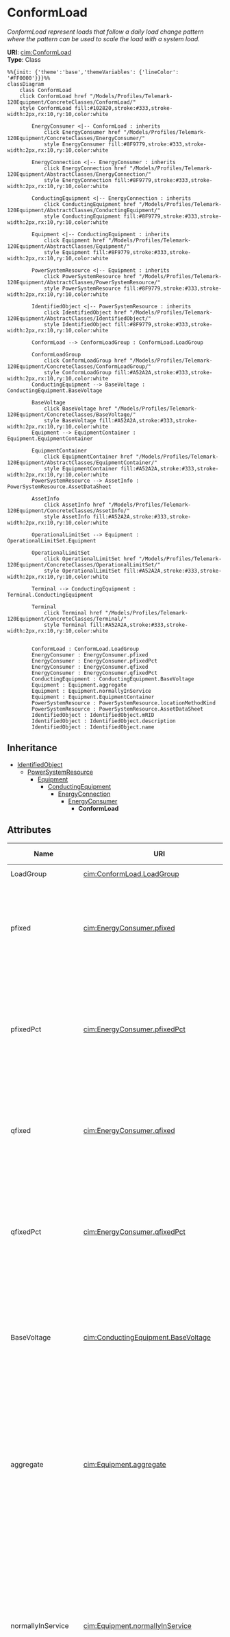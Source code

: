 # ConformLoad

_ConformLoad represent loads that follow a daily load change pattern where the pattern can be used to scale the load with a system load._

**URI**: [cim:ConformLoad](https://cim.ucaiug.io/ns#ConformLoad)<br />
**Type**: Class

```mermaid
%%{init: {'theme':'base','themeVariables': {'lineColor': '#FF0000'}}}%%
classDiagram
    class ConformLoad
    click ConformLoad href "/Models/Profiles/Telemark-120Equipment/ConcreteClasses/ConformLoad/"
    style ConformLoad fill:#102820,stroke:#333,stroke-width:2px,rx:10,ry:10,color:white
     
        EnergyConsumer <|-- ConformLoad : inherits
            click EnergyConsumer href "/Models/Profiles/Telemark-120Equipment/ConcreteClasses/EnergyConsumer/"
            style EnergyConsumer fill:#8F9779,stroke:#333,stroke-width:2px,rx:10,ry:10,color:white
     
        EnergyConnection <|-- EnergyConsumer : inherits
            click EnergyConnection href "/Models/Profiles/Telemark-120Equipment/AbstractClasses/EnergyConnection/"
            style EnergyConnection fill:#8F9779,stroke:#333,stroke-width:2px,rx:10,ry:10,color:white
     
        ConductingEquipment <|-- EnergyConnection : inherits
            click ConductingEquipment href "/Models/Profiles/Telemark-120Equipment/AbstractClasses/ConductingEquipment/"
            style ConductingEquipment fill:#8F9779,stroke:#333,stroke-width:2px,rx:10,ry:10,color:white
     
        Equipment <|-- ConductingEquipment : inherits
            click Equipment href "/Models/Profiles/Telemark-120Equipment/AbstractClasses/Equipment/"
            style Equipment fill:#8F9779,stroke:#333,stroke-width:2px,rx:10,ry:10,color:white
     
        PowerSystemResource <|-- Equipment : inherits
            click PowerSystemResource href "/Models/Profiles/Telemark-120Equipment/AbstractClasses/PowerSystemResource/"
            style PowerSystemResource fill:#8F9779,stroke:#333,stroke-width:2px,rx:10,ry:10,color:white
     
        IdentifiedObject <|-- PowerSystemResource : inherits
            click IdentifiedObject href "/Models/Profiles/Telemark-120Equipment/AbstractClasses/IdentifiedObject/"
            style IdentifiedObject fill:#8F9779,stroke:#333,stroke-width:2px,rx:10,ry:10,color:white

        ConformLoad --> ConformLoadGroup : ConformLoad.LoadGroup

        ConformLoadGroup
            click ConformLoadGroup href "/Models/Profiles/Telemark-120Equipment/ConcreteClasses/ConformLoadGroup/"
            style ConformLoadGroup fill:#A52A2A,stroke:#333,stroke-width:2px,rx:10,ry:10,color:white
        ConductingEquipment --> BaseVoltage : ConductingEquipment.BaseVoltage

        BaseVoltage
            click BaseVoltage href "/Models/Profiles/Telemark-120Equipment/ConcreteClasses/BaseVoltage/"
            style BaseVoltage fill:#A52A2A,stroke:#333,stroke-width:2px,rx:10,ry:10,color:white
        Equipment --> EquipmentContainer : Equipment.EquipmentContainer

        EquipmentContainer
            click EquipmentContainer href "/Models/Profiles/Telemark-120Equipment/AbstractClasses/EquipmentContainer/"
            style EquipmentContainer fill:#A52A2A,stroke:#333,stroke-width:2px,rx:10,ry:10,color:white
        PowerSystemResource --> AssetInfo : PowerSystemResource.AssetDataSheet

        AssetInfo
            click AssetInfo href "/Models/Profiles/Telemark-120Equipment/ConcreteClasses/AssetInfo/"
            style AssetInfo fill:#A52A2A,stroke:#333,stroke-width:2px,rx:10,ry:10,color:white

        OperationalLimitSet --> Equipment : OperationalLimitSet.Equipment

        OperationalLimitSet
            click OperationalLimitSet href "/Models/Profiles/Telemark-120Equipment/ConcreteClasses/OperationalLimitSet/"
            style OperationalLimitSet fill:#A52A2A,stroke:#333,stroke-width:2px,rx:10,ry:10,color:white

        Terminal --> ConductingEquipment : Terminal.ConductingEquipment

        Terminal
            click Terminal href "/Models/Profiles/Telemark-120Equipment/ConcreteClasses/Terminal/"
            style Terminal fill:#A52A2A,stroke:#333,stroke-width:2px,rx:10,ry:10,color:white


        ConformLoad : ConformLoad.LoadGroup
        EnergyConsumer : EnergyConsumer.pfixed
        EnergyConsumer : EnergyConsumer.pfixedPct
        EnergyConsumer : EnergyConsumer.qfixed
        EnergyConsumer : EnergyConsumer.qfixedPct
        ConductingEquipment : ConductingEquipment.BaseVoltage
        Equipment : Equipment.aggregate
        Equipment : Equipment.normallyInService
        Equipment : Equipment.EquipmentContainer
        PowerSystemResource : PowerSystemResource.locationMethodKind
        PowerSystemResource : PowerSystemResource.AssetDataSheet
        IdentifiedObject : IdentifiedObject.mRID
        IdentifiedObject : IdentifiedObject.description
        IdentifiedObject : IdentifiedObject.name
```

## Inheritance
* [IdentifiedObject](/Models/Profiles/Telemark-120Equipment/AbstractClasses/IdentifiedObject/)
    * [PowerSystemResource](/Models/Profiles/Telemark-120Equipment/AbstractClasses/PowerSystemResource/)
        * [Equipment](/Models/Profiles/Telemark-120Equipment/AbstractClasses/Equipment/)
            * [ConductingEquipment](/Models/Profiles/Telemark-120Equipment/AbstractClasses/ConductingEquipment/)
                * [EnergyConnection](/Models/Profiles/Telemark-120Equipment/AbstractClasses/EnergyConnection/)
                    * [EnergyConsumer](/Models/Profiles/Telemark-120Equipment/ConcreteClasses/EnergyConsumer/)
                        * **ConformLoad**

## Attributes
| Name | URI | Cardinality and Range | Description | Inheritance |
| ---  | --- | --- | --- | --- |
| LoadGroup | [cim:ConformLoad.LoadGroup](https://cim.ucaiug.io/ns#ConformLoad.LoadGroup) | 0..1 ConformLoadGroup | Group of this ConformLoad. | direct |
| pfixed | [cim:EnergyConsumer.pfixed](https://cim.ucaiug.io/ns#EnergyConsumer.pfixed) | 0..1 ActivePower | Active power of the load that is a fixed quantity and does not vary as load group value varies. Load sign convention is used, i.e. positive sign means flow out from a node. | EnergyConsumer |
| pfixedPct | [cim:EnergyConsumer.pfixedPct](https://cim.ucaiug.io/ns#EnergyConsumer.pfixedPct) | 0..1 PerCent | Fixed active power as a percentage of load group fixed active power. Used to represent the time-varying components.  Load sign convention is used, i.e. positive sign means flow out from a node. | EnergyConsumer |
| qfixed | [cim:EnergyConsumer.qfixed](https://cim.ucaiug.io/ns#EnergyConsumer.qfixed) | 0..1 ReactivePower | Reactive power of the load that is a fixed quantity and does not vary as load group value varies. Load sign convention is used, i.e. positive sign means flow out from a node. | EnergyConsumer |
| qfixedPct | [cim:EnergyConsumer.qfixedPct](https://cim.ucaiug.io/ns#EnergyConsumer.qfixedPct) | 0..1 PerCent | Fixed reactive power as a percentage of load group fixed reactive power. Used to represent the time-varying components.  Load sign convention is used, i.e. positive sign means flow out from a node. | EnergyConsumer |
| BaseVoltage | [cim:ConductingEquipment.BaseVoltage](https://cim.ucaiug.io/ns#ConductingEquipment.BaseVoltage) | 0..1 BaseVoltage | Base voltage of this conducting equipment.  Use only when there is no voltage level container used and only one base voltage applies.  For example, not used for transformers. | ConductingEquipment |
| aggregate | [cim:Equipment.aggregate](https://cim.ucaiug.io/ns#Equipment.aggregate) | 0..1 boolean | The aggregate attribute is used to indicate that the object is an aggregate of other objects. The aggregate attribute is used to indicate that the object is an aggregate of other objects. The aggregate attribute is used to indicate that the object is an aggregate of other objects. | Equipment |
| normallyInService | [cim:Equipment.normallyInService](https://cim.ucaiug.io/ns#Equipment.normallyInService) | 0..1 boolean | The normallyInService attribute is used to indicate that the object is normally in service. The normallyInService attribute is used to indicate that the object is normally in service. The normallyInService attribute is used to indicate that the object is normally in service. | Equipment |
| EquipmentContainer | [cim:Equipment.EquipmentContainer](https://cim.ucaiug.io/ns#Equipment.EquipmentContainer) | 0..1 EquipmentContainer | Container of this equipment. | Equipment |
| locationMethodKind | [nc-no:PowerSystemResource.locationMethodKind](http://cim4.eu/ns/nc-no#PowerSystemResource.locationMethodKind) | 0..1 LocationMethodKind | Possible methods to derive geographical location. | PowerSystemResource |
| AssetDataSheet | [cim:PowerSystemResource.AssetDataSheet](https://cim.ucaiug.io/ns#PowerSystemResource.AssetDataSheet) | 0..1 AssetInfo | Datasheet information for this power system resource. | PowerSystemResource |
| mRID | [cim:IdentifiedObject.mRID](https://cim.ucaiug.io/ns#IdentifiedObject.mRID) | 0..1 string | Master resource identifier issued by a model authority. The mRID is unique within an exchange context. Global uniqueness is easily achieved by using a UUID, as specified in RFC 4122, for the mRID. The use of UUID is strongly recommended.For CIMXML data files in RDF syntax conforming to IEC 61970-552, the mRID is mapped to rdf:ID or rdf:about attributes that identify CIM object elements. | IdentifiedObject |
| description | [cim:IdentifiedObject.description](https://cim.ucaiug.io/ns#IdentifiedObject.description) | 0..1 string | The description is a free human readable text describing or naming the object. It may be non unique and may not correlate to a naming hierarchy. | IdentifiedObject |
| name | [cim:IdentifiedObject.name](https://cim.ucaiug.io/ns#IdentifiedObject.name) | 0..1 string | The name is any free human readable and possibly non unique text naming the object. | IdentifiedObject |

### Schema Source
* from schema: [https://ap-no.cim4.eu/Equipment/1.0](https://ap-no.cim4.eu/Equipment/1.0)

